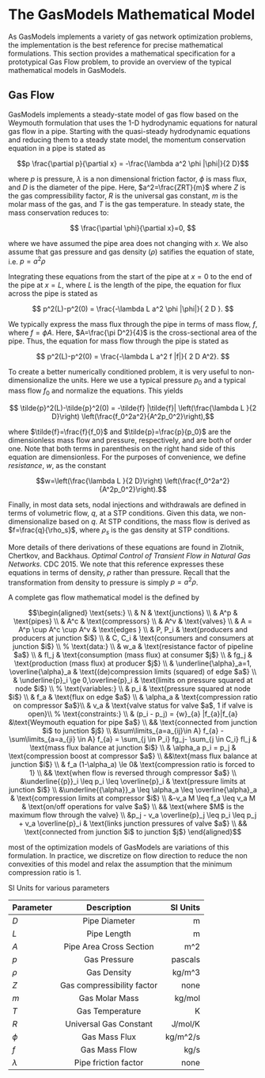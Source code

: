 # The GasModels Mathematical Model

As GasModels implements a variety of gas network optimization problems, the implementation is the best reference for precise mathematical formulations.  This section provides a mathematical specification for a prototypical Gas Flow problem, to provide an overview of the typical mathematical models in GasModels.


## Gas Flow

GasModels implements a steady-state model of gas flow based on the Weymouth formulation that uses the 1-D hydrodynamic equations for natural gas flow in a pipe. Starting with the quasi-steady hydrodynamic equations and reducing them to a steady state model, the momentum conservation equation in a pipe is stated as


```math
p \frac{\partial p}{\partial x} = -\frac{\lambda a^2 \phi |\phi|}{2 D}
```


where $p$ is pressure, $\lambda$ is a non dimensional friction factor, $\phi$ is mass flux, and $D$ is the diameter of the pipe. Here, $a^2=\frac{ZRT}{m}$ where $Z$ is the gas compressibility factor, $R$ is the universal gas constant, $m$ is the molar mass of the gas, and $T$ is the gas temperature. In steady state, the mass conservation reduces to:

```math
    \frac{\partial \phi}{\partial x}=0, 
```

where we have assumed the pipe area does not changing with $x$. We also assume that gas pressure and gas density ($\rho$) satifies the equation of state, i.e. $p = a^2 \rho$ 


Integrating these equations from the start of the pipe at $x=0$ to the end of the pipe at $x=L$, where $L$ is the length of the pipe, the equation for flux across the pipe is stated as

```math
    p^2(L)-p^2(0) = \frac{-\lambda L a^2 \phi |\phi|}{ 2 D }. 
```

We typically express the mass flux through the pipe in terms of mass flow, $f$, where $f=\phi A$. Here, $A=\frac{\pi D^2}{4}$ is the cross-sectional area of the pipe. Thus, the equation for mass flow through the pipe is stated as 

```math
    p^2(L)-p^2(0) = \frac{-\lambda L a^2 f |f|}{ 2 D A^2}. 
```

To create a better numerically conditioned problem, it is very useful to non-dimensionalize the units. Here we use a typical pressure $p_0$ and a typical mass flow $f_0$ and normalize the equations. This yields

```math
    \tilde{p}^2(L)-\tilde{p}^2(0) = -\tilde{f} |\tilde{f}| \left(\frac{\lambda L }{2 D}\right) \left(\frac{f_0^2a^2}{A^2p_0^2}\right),
```

where $\tilde{f}=\frac{f}{f_0}$ and $\tilde{p}=\frac{p}{p_0}$ are the dimensionless mass flow and pressure, respectively, and are both of order one. Note that both terms in parenthesis on the right hand side of this equation are dimensionless.  For the purposes of convenience, we define *resistance*, $w$, as the constant 

```math
w=\left(\frac{\lambda L }{2 D}\right) \left(\frac{f_0^2a^2}{A^2p_0^2}\right).
```  

Finally, in most data sets, nodal injections and withdrawals are defined in terms of volumetric flow, $q$, at a STP conditions. Given this data, we non-dimensionalize based on $q$. At STP conditions, the mass flow is derived as $f=\frac{q}{\rho_s}$, where  $\rho_s$ is the gas density at STP conditions.


More details of there derivations of these equations are found in Zlotnik, Chertkov, and Backhaus. *Optimal Control of Transient Flow in Natural Gas Networks*. CDC 2015. We note that this reference expresses these equations in terms of density, $\rho$ rather than pressure.  Recall that the transformation from density to pressure is simply $p = a^2 \rho$.

A complete gas flow mathematical model is the defined by

```math
\begin{aligned}
\text{sets:} \\
& N & \text{junctions} \\
& A^p & \text{pipes}  \\
& A^c & \text{compressors}  \\
& A^v & \text{valves}  \\
& A = A^p \cup A^c \cup A^v & \text{edges }  \\
& P, P_i & \text{producers and producers at junction $i$}   \\
& C, C_i & \text{consumers and consumers at junction $i$}    \\
%
\text{data:} \\
& w_a & \text{resistance factor of pipeline $a$} \\
& fl_j & \text{consumption (mass flux) at consumer $j$} \\
& fg_j & \text{production (mass flux) at producer $j$} \\
& \underline{\alpha}_a=1, \overline{\alpha}_a & \text{(de)compression limits (squared) of edge $a$} \\
& \underline{p}_i \ge 0,\overline{p}_i & \text{limits on pressure squared at node $i$} \\
%
\text{variables:} \\
& p_i & \text{pressure squared at node $i$} \\
& f_a & \text{flux on edge $a$} \\
& \alpha_a & \text{compression ratio on compressor $a$}\\
& v_a & \text{valve status for valve $a$, 1 if valve is open}\\
%
\text{constraints:} \\
& (p_i - p_j) = {w}_{a} |f_{a}|f_{a} &\text{Weymouth equation for pipe $a$} \\
&& \text{connected from junction $i$ to junction $j$}  \\
&\sum\limits_{a=a_{ij}\in A} f_{a} - \sum\limits_{a=a_{ji} \in A} f_{a} = \sum_{j \in P_i} fg_j- \sum_{j \in C_i} fl_j & \text{mass flux balance at junction $i$} \\
& \alpha_a p_i = p_j & \text{compression boost at compressor $a$} \\
&&\text{mass flux balance at junction $i$} \\
& f_a (1-\alpha_a) \le 0& \text{compression ratio is forced to 1} \\
&& \text{when flow is reversed through compressor $a$} \\
&\underline{{p}}_i \leq p_i \leq \overline{p}_i & \text{pressure limits at junction $i$} \\
&\underline{{\alpha}}_a \leq \alpha_a \leq \overline{\alpha}_a & \text{compression limits at compressor $i$} \\
&-v_a M \leq f_a \leq v_a M & \text{on/off operations for valve $a$} \\
&& \text{where $M$ is the maximum flow through the valve} \\
&p_j - v_a \overline{p}_j \leq p_i \leq p_j + v_a \overline{p}_i & \text{links junction pressures of valve $a$} \\
&& \text{connected from junction $i$ to junction $j$}
\end{aligned}
```

most of the optimization models of GasModels are variations of this formulation. In practice, we discretize on flow direction to reduce the non convexities of this model and relax the assumption that the minimum compression ratio is 1.

SI Units for various parameters

| Parameter     | Description                | SI Units |
| ------------- |:--------------------------:| --------:|
| $D$           | Pipe Diameter              | m        |
| $L$           | Pipe Length                | m        |
| $A$           | Pipe Area Cross Section    | m^2      |
| $p$           | Gas Pressure               | pascals  |
| $\rho$        | Gas Density                | kg/m^3   |
| $Z$           | Gas compressibility factor | none     |
| $m$           | Gas Molar Mass             | kg/mol   |
| $T$           | Gas Temperature            | K        |
| $R$           | Universal Gas Constant     | J/mol/K  |
| $\phi$        | Gas Mass Flux              | kg/m^2/s |
| $f$           | Gas Mass Flow              | kg/s     |
| $\lambda$     | Pipe friction factor       | none     |





